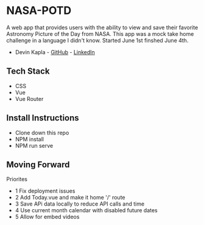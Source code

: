 # NASA-POTD 
A web app that provides users with the ability to view and save their favorite Astronomy Picture of the Day from NASA. This app was a mock take home challenge in a language I didn't know. Started June 1st finshed June 4th.

- Devin Kapla - [GitHub](https://github.com/DekayHaHa) - [LinkedIn](https://www.linkedin.com/in/devinkapla/)

## Tech Stack
- CSS
- Vue
- Vue Router

## Install Instructions
- Clone down this repo
- NPM install
- NPM run serve

## Moving Forward
Priorites
- 1 Fix deployment issues
- 2 Add Today.vue and make it home '/' route
- 3 Save APi data locally to reduce API calls and time 
- 4 Use current month calendar with disabled future dates
- 5 Allow for embed videos
